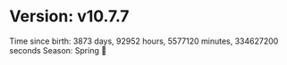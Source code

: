 # Version: v10.7.7
Time since birth: 3873 days, 92952 hours, 5577120 minutes, 334627200 seconds
Season: Spring 🌸
